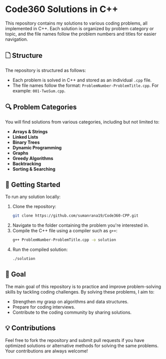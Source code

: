 # Code360 Solutions in C++

This repository contains my solutions to various coding problems, all implemented in C++. Each solution is organized by problem category or topic, and the file names follow the problem numbers and titles for easier navigation.

## 🗋 Structure

The repository is structured as follows:

- Each problem is solved in C++ and stored as an individual `.cpp` file.
- The file names follow the format: `ProblemNumber-ProblemTitle.cpp`. For example: `001-TwoSum.cpp`.

## 🔍 Problem Categories

You will find solutions from various categories, including but not limited to:

- **Arrays & Strings**
- **Linked Lists**
- **Binary Trees**
- **Dynamic Programming**
- **Graphs**
- **Greedy Algorithms**
- **Backtracking**
- **Sorting & Searching**

## 🚀 Getting Started

To run any solution locally:

1. Clone the repository:
   ```bash
   git clone https://github.com/sumanrana19/Code360-CPP.git
   ```
2. Navigate to the folder containing the problem you're interested in.
3. Compile the C++ file using a compiler such as `g++`:
   ```bash
   g++ ProblemNumber-ProblemTitle.cpp -o solution
   ```
4. Run the compiled solution:
   ```bash
   ./solution
   ```

## 🏅 Goal

The main goal of this repository is to practice and improve problem-solving skills by tackling coding challenges. By solving these problems, I aim to:

- Strengthen my grasp on algorithms and data structures.
- Prepare for coding interviews.
- Contribute to the coding community by sharing solutions.

## 💡 Contributions

Feel free to fork the repository and submit pull requests if you have optimized solutions or alternative methods for solving the same problems. Your contributions are always welcome!

